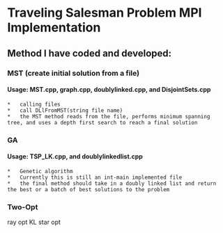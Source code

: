 # Traveling Salesman Problem MPI Implementation

## Method I have coded and developed:


### MST (create initial solution from a file)
#### Usage: MST.cpp, graph.cpp, doublylinked.cpp, and DisjointSets.cpp
	*	calling files
	*	call DLlFromMST(string file name)
	*	the MST method reads from the file, performs minimum spanning tree, and uses a depth first search to reach a final solution
	
	
### GA 
#### Usage: TSP_LK.cpp, and doublylinkedlist.cpp
	*	Genetic algorithm
	*	Currently this is still an int-main implemented file 
	*	the final method should take in a doubly linked list and return the best or a batch of best solutions to the problem
	
	
### Two-Opt


ray opt 
KL
star opt
